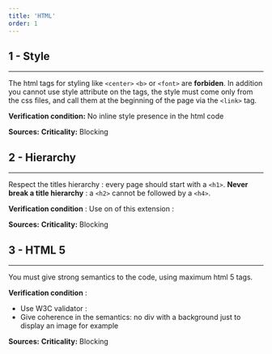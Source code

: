 ```yaml
---
title: 'HTML'
order: 1
---
```


## 1 - Style
---

The html tags for styling like `<center>` `<b>` or `<font>` are **forbiden**. In addition you cannot use style attribute on the tags, the style must come only from the css files, and call them at the beginning of the page via the `<link>` tag.

**Verification condition:** No inline style presence in the html code

**Sources:** <Link text="html best practices (paragraph 4 and 7)" blank="true" href="https://blog.tbhcreative.com/2015/08/10-best-practices-in-html.html"></Link>
**Criticality:** Blocking


## 2 - Hierarchy
---

Respect the titles hierarchy : every page should start with a `<h1>`. **Never break a title hierarchy** : a `<h2>` cannot be followed by a `<h4>`.

**Verification condition** : Use on of this extension : <Link text="headingMap" blank="true" href="https://chrome.google.com/webstore/detail/headingsmap/flbjommegcjonpdmenkdiocclhjacmbi"></Link>

**Sources:** <Link text="Heading w3c" blank="true" href="https://www.w3schools.com/html/html_headings.asp"></Link>
**Criticality:** Blocking


## 3 - HTML 5
---

You must give strong semantics to the code, using maximum html 5 tags.

**Verification condition** : 
- Use W3C validator : <Link text="LM w3c Validator" blank="true" href="https://adeo.github.io/integration-web-core--socle/Tools/Validators/"></Link>
- Give coherence in the semantics: no div with a background just to display an image for example

**Sources:** <Link text="Listing html 5 tag" blank="true" href="https://buzut.net/101-balises-html5-exemples/"></Link>
**Criticality:** Blocking